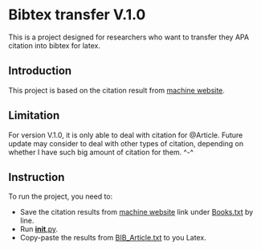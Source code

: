 # Bibtex transfer V.1.0

This is a project designed for researchers who want to transfer they APA citation into bibtex for latex.

## Introduction

This project is based on the citation result from [machine website](https://www.citationmachine.net/apa/cite-a-book).

## Limitation

For version V.1.0, it is only able to deal with citation for @Article. Future update may consider to deal with other types of citation, depending on whether I have such big amount of citation for them. ^-^

## Instruction

To run the project, you need to:
 - Save the citation results from [machine website](https://www.citationmachine.net/apa/cite-a-book) link under [Books.txt](Books.txt) by line.
 - Run [__init__.py](__init__.py).
 - Copy-paste the results from [BIB_Article.txt](BIB_Article.txt) to you Latex.
